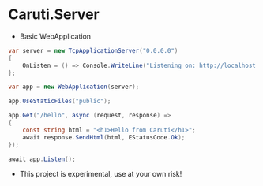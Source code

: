 # Caruti.Server

- Basic WebApplication

```C#
var server = new TcpApplicationServer("0.0.0.0")
{
    OnListen = () => Console.WriteLine("Listening on: http://localhost:8080")
};

var app = new WebApplication(server);

app.UseStaticFiles("public");

app.Get("/hello", async (request, response) =>
{
    const string html = "<h1>Hello from Caruti</h1>";
    await response.SendHtml(html, EStatusCode.Ok);
});

await app.Listen();
```

- This project is experimental, use at your own risk!
